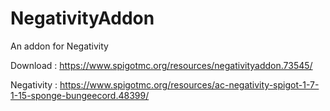 # NegativityAddon
An addon for Negativity

Download : https://www.spigotmc.org/resources/negativityaddon.73545/

Negativity : https://www.spigotmc.org/resources/ac-negativity-spigot-1-7-1-15-sponge-bungeecord.48399/

